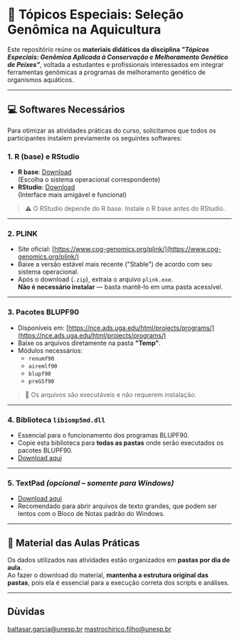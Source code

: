 # 🧬 Tópicos Especiais: Seleção Genômica na Aquicultura

Este repositório reúne os **materiais didáticos da disciplina _"Tópicos Especiais: Genômica Aplicada à Conservação e Melhoramento Genético de Peixes"_**, voltada a estudantes e profissionais interessados em integrar ferramentas genômicas a programas de melhoramento genético de organismos aquáticos.

---

## 💻 Softwares Necessários

Para otimizar as atividades práticas do curso, solicitamos que todos os participantes instalem previamente os seguintes softwares:

### 1. R (base) e RStudio
- **R base**: [Download](https://brieger.esalq.usp.br/CRAN/)  
  (Escolha o sistema operacional correspondente)
- **RStudio**: [Download](https://posit.co/download/rstudio-desktop/)  
  (Interface mais amigável e funcional)

> ⚠️ O RStudio depende do R base. Instale o R base antes do RStudio.

---

### 2. PLINK
- Site oficial: [https://www.cog-genomics.org/plink/](https://www.cog-genomics.org/plink/)
- Baixe a versão estável mais recente ("Stable") de acordo com seu sistema operacional.
- Após o download (`.zip`), extraia o arquivo `plink.exe`.  
  **Não é necessário instalar** — basta mantê-lo em uma pasta acessível.

---

### 3. Pacotes BLUPF90
- Disponíveis em: [https://nce.ads.uga.edu/html/projects/programs/](https://nce.ads.uga.edu/html/projects/programs/)
- Baixe os arquivos diretamente na pasta **"Temp"**.
- Módulos necessários:
  - `renumf90`
  - `airemlf90`
  - `blupf90`
  - `preGSf90`

> 📁 Os arquivos são executáveis e não requerem instalação.

---

### 4. Biblioteca `libiomp5md.dll`
- Essencial para o funcionamento dos programas BLUPF90.
- Copie esta biblioteca para **todas as pastas** onde serão executados os pacotes BLUPF90.
- [Download aqui](https://pt.dll-files.com/download/3a7902626cddec83a3da541a96118b46/libiomp5md.dll.html?c=ZFZVcSs5RE9jOTAwMjdpeGlWS3dkUT09)

---

### 5. TextPad *(opcional – somente para Windows)*
- [Download aqui](https://www.textpad.com/download)
- Recomendado para abrir arquivos de texto grandes, que podem ser lentos com o Bloco de Notas padrão do Windows.

---

## 📂 Material das Aulas Práticas

Os dados utilizados nas atividades estão organizados em **pastas por dia de aula**.  
Ao fazer o download do material, **mantenha a estrutura original das pastas**, pois ela é essencial para a execução correta dos scripts e análises.

---

## Dùvidas

baltasar.garcia@unesp.br
mastrochirico.filho@unesp.br
